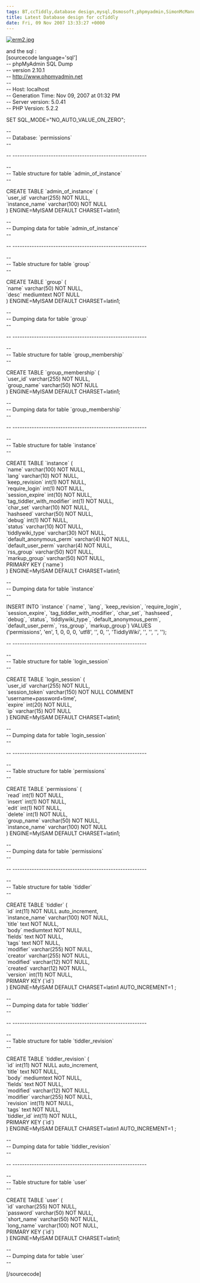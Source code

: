 ```yaml
---
tags: BT,ccTiddly,database design,mysql,Osmosoft,phpmyadmin,SimonMcManus
title: Latest Database design for ccTiddly 
date: Fri, 09 Nov 2007 13:33:27 +0000
---
```

[![erm2.jpg](http://simonmcmanus.files.wordpress.com/2007/11/erm2.jpg)](http://simonmcmanus.files.wordpress.com/2007/11/erm2.jpg "erm2.jpg")  
  
and the sql :  
\[sourcecode language='sql'\]  
\-- phpMyAdmin SQL Dump  
\-- version 2.10.1  
\-- http://www.phpmyadmin.net  
\--  
\-- Host: localhost  
\-- Generation Time: Nov 09, 2007 at 01:32 PM  
\-- Server version: 5.0.41  
\-- PHP Version: 5.2.2  
  
SET SQL\_MODE="NO\_AUTO\_VALUE\_ON\_ZERO";  
  
\--  
\-- Database: \`permissions\`  
\--  
  
\-- --------------------------------------------------------  
  
\--  
\-- Table structure for table \`admin\_of\_instance\`  
\--  
  
CREATE TABLE \`admin\_of\_instance\` (  
\`user\_id\` varchar(255) NOT NULL,  
\`instance\_name\` varchar(100) NOT NULL  
) ENGINE=MyISAM DEFAULT CHARSET=latin1;  
  
\--  
\-- Dumping data for table \`admin\_of\_instance\`  
\--  
  
\-- --------------------------------------------------------  
  
\--  
\-- Table structure for table \`group\`  
\--  
  
CREATE TABLE \`group\` (  
\`name\` varchar(50) NOT NULL,  
\`desc\` mediumtext NOT NULL  
) ENGINE=MyISAM DEFAULT CHARSET=latin1;  
  
\--  
\-- Dumping data for table \`group\`  
\--  
  
\-- --------------------------------------------------------  
  
\--  
\-- Table structure for table \`group\_membership\`  
\--  
  
CREATE TABLE \`group\_membership\` (  
\`user\_id\` varchar(255) NOT NULL,  
\`group\_name\` varchar(50) NOT NULL  
) ENGINE=MyISAM DEFAULT CHARSET=latin1;  
  
\--  
\-- Dumping data for table \`group\_membership\`  
\--  
  
\-- --------------------------------------------------------  
  
\--  
\-- Table structure for table \`instance\`  
\--  
  
CREATE TABLE \`instance\` (  
\`name\` varchar(100) NOT NULL,  
\`lang\` varchar(10) NOT NULL,  
\`keep\_revision\` int(1) NOT NULL,  
\`require\_login\` int(1) NOT NULL,  
\`session\_expire\` int(10) NOT NULL,  
\`tag\_tiddler\_with\_modifier\` int(1) NOT NULL,  
\`char\_set\` varchar(10) NOT NULL,  
\`hashseed\` varchar(50) NOT NULL,  
\`debug\` int(1) NOT NULL,  
\`status\` varchar(10) NOT NULL,  
\`tiddlywiki\_type\` varchar(30) NOT NULL,  
\`default\_anonymous\_perm\` varchar(4) NOT NULL,  
\`default\_user\_perm\` varchar(4) NOT NULL,  
\`rss\_group\` varchar(50) NOT NULL,  
\`markup\_group\` varchar(50) NOT NULL,  
PRIMARY KEY (\`name\`)  
) ENGINE=MyISAM DEFAULT CHARSET=latin1;  
  
\--  
\-- Dumping data for table \`instance\`  
\--  
  
INSERT INTO \`instance\` (\`name\`, \`lang\`, \`keep\_revision\`, \`require\_login\`, \`session\_expire\`, \`tag\_tiddler\_with\_modifier\`, \`char\_set\`, \`hashseed\`, \`debug\`, \`status\`, \`tiddlywiki\_type\`, \`default\_anonymous\_perm\`, \`default\_user\_perm\`, \`rss\_group\`, \`markup\_group\`) VALUES  
('permissions', 'en', 1, 0, 0, 0, 'utf8', '', 0, '', 'TiddlyWiki', '', '', '', '');  
  
\-- --------------------------------------------------------  
  
\--  
\-- Table structure for table \`login\_session\`  
\--  
  
CREATE TABLE \`login\_session\` (  
\`user\_id\` varchar(255) NOT NULL,  
\`session\_token\` varchar(150) NOT NULL COMMENT 'username+password+time',  
\`expire\` int(20) NOT NULL,  
\`ip\` varchar(15) NOT NULL  
) ENGINE=MyISAM DEFAULT CHARSET=latin1;  
  
\--  
\-- Dumping data for table \`login\_session\`  
\--  
  
\-- --------------------------------------------------------  
  
\--  
\-- Table structure for table \`permissions\`  
\--  
  
CREATE TABLE \`permissions\` (  
\`read\` int(1) NOT NULL,  
\`insert\` int(1) NOT NULL,  
\`edit\` int(1) NOT NULL,  
\`delete\` int(1) NOT NULL,  
\`group\_name\` varchar(50) NOT NULL,  
\`instance\_name\` varchar(100) NOT NULL  
) ENGINE=MyISAM DEFAULT CHARSET=latin1;  
  
\--  
\-- Dumping data for table \`permissions\`  
\--  
  
\-- --------------------------------------------------------  
  
\--  
\-- Table structure for table \`tiddler\`  
\--  
  
CREATE TABLE \`tiddler\` (  
\`id\` int(11) NOT NULL auto\_increment,  
\`instance\_name\` varchar(100) NOT NULL,  
\`title\` text NOT NULL,  
\`body\` mediumtext NOT NULL,  
\`fields\` text NOT NULL,  
\`tags\` text NOT NULL,  
\`modifier\` varchar(255) NOT NULL,  
\`creator\` varchar(255) NOT NULL,  
\`modified\` varchar(12) NOT NULL,  
\`created\` varchar(12) NOT NULL,  
\`version\` int(11) NOT NULL,  
PRIMARY KEY (\`id\`)  
) ENGINE=MyISAM DEFAULT CHARSET=latin1 AUTO\_INCREMENT=1 ;  
  
\--  
\-- Dumping data for table \`tiddler\`  
\--  
  
\-- --------------------------------------------------------  
  
\--  
\-- Table structure for table \`tiddler\_revision\`  
\--  
  
CREATE TABLE \`tiddler\_revision\` (  
\`id\` int(11) NOT NULL auto\_increment,  
\`title\` text NOT NULL,  
\`body\` mediumtext NOT NULL,  
\`fields\` text NOT NULL,  
\`modified\` varchar(12) NOT NULL,  
\`modifier\` varchar(255) NOT NULL,  
\`revision\` int(11) NOT NULL,  
\`tags\` text NOT NULL,  
\`tiddler\_id\` int(11) NOT NULL,  
PRIMARY KEY (\`id\`)  
) ENGINE=MyISAM DEFAULT CHARSET=latin1 AUTO\_INCREMENT=1 ;  
  
\--  
\-- Dumping data for table \`tiddler\_revision\`  
\--  
  
\-- --------------------------------------------------------  
  
\--  
\-- Table structure for table \`user\`  
\--  
  
CREATE TABLE \`user\` (  
\`id\` varchar(255) NOT NULL,  
\`password\` varchar(50) NOT NULL,  
\`short\_name\` varchar(50) NOT NULL,  
\`long\_name\` varchar(100) NOT NULL,  
PRIMARY KEY (\`id\`)  
) ENGINE=MyISAM DEFAULT CHARSET=latin1;  
  
\--  
\-- Dumping data for table \`user\`  
\--  
  
\[/sourcecode\]
